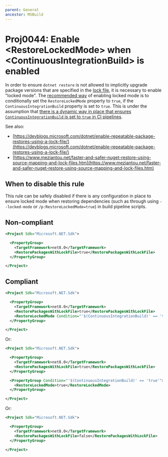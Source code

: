 ```yaml
---
parent: General
ancestor: MSBuild
---
```


# Proj0044: Enable &lt;RestoreLockedMode&gt; when &lt;ContinuousIntegrationBuild&gt; is enabled
In order to ensure `dotnet restore` is not allowed to implicitly upgrade package versions that are
specified in the [lock file](https://devblogs.microsoft.com/dotnet/enable-repeatable-package-restores-using-a-lock-file/), it is necessary to enable "locked mode".
The [recommended way](https://devblogs.microsoft.com/dotnet/enable-repeatable-package-restores-using-a-lock-file/)
of enabling locked mode is to conditionally set the `RestoreLockedMode` property to `true`,
if the `ContinuousIntegrationBuild` property is set to `true`. This is under the assumption that
[there is a dynamic way in place that ensures `ContinuousIntegrationBuild` is set to `true` in CI pipelines](./Proj0042.md).

See also:
- [https://devblogs.microsoft.com/dotnet/enable-repeatable-package-restores-using-a-lock-file/](https://devblogs.microsoft.com/dotnet/enable-repeatable-package-restores-using-a-lock-file/)
- [https://www.meziantou.net/faster-and-safer-nuget-restore-using-source-mapping-and-lock-files.htm](https://www.meziantou.net/faster-and-safer-nuget-restore-using-source-mapping-and-lock-files.htm)

## When to disable this rule
This rule can be safely disabled if there is any configuration in place to ensure locked
mode when restoring dependencies (such as through using `--locked-mode` or `/p:RestoreLockedMode=true`)
in build pipeline scripts.

## Non-compliant
``` xml
<Project Sdk="Microsoft.NET.Sdk">

  <PropertyGroup>
    <TargetFramework>net8.0</TargetFramework>
    <RestorePackagesWithLockFile>true</RestorePackagesWithLockFile>
  </PropertyGroup>

</Project>
```

## Compliant
``` xml
<Project Sdk="Microsoft.NET.Sdk">

  <PropertyGroup>
    <TargetFramework>net8.0</TargetFramework>
    <RestorePackagesWithLockFile>true</RestorePackagesWithLockFile>
    <RestoreLockedMode Condition="'$(ContinuousIntegrationBuild)' == 'true'">true</RestoreLockedMode>
  </PropertyGroup>

</Project>
```

Or:

``` xml
<Project Sdk="Microsoft.NET.Sdk">

  <PropertyGroup>
    <TargetFramework>net8.0</TargetFramework>
    <RestorePackagesWithLockFile>true</RestorePackagesWithLockFile>
  </PropertyGroup>

  <PropertyGroup Condition="'$(ContinuousIntegrationBuild)' == 'true'">
    <RestoreLockedMode>true</RestoreLockedMode>
  </PropertyGroup>

</Project>
```

Or:

``` xml
<Project Sdk="Microsoft.NET.Sdk">

  <PropertyGroup>
    <TargetFramework>net8.0</TargetFramework>
    <RestorePackagesWithLockFile>false</RestorePackagesWithLockFile>
  </PropertyGroup>

</Project>
```